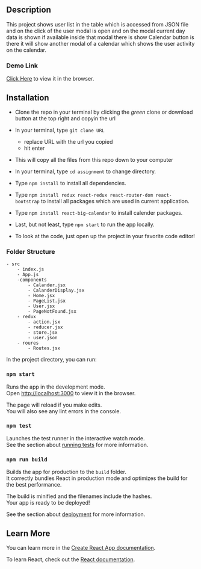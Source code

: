 ## Description

This project shows user list in the table which is accessed from JSON file and on the click of the user modal is open and on the modal current day data is shown if available inside that modal there is show Calendar button is there it will show another modal of a calendar which shows the user activity on the calendar.

### Demo Link

[Click Here](https://affectionate-bose-26b962.netlify.com/) to view it in the browser.

## Installation
- Clone the repo in your terminal by clicking the _green_ clone or download button at the top right and copyin the url
- In your terminal, type ```git clone URL```
  - replace URL with the url you copied
  - hit enter
- This will copy all the files from this repo down to your computer
- In your terminal, type ```cd assignment``` to change directory.
- Type ```npm install``` to install all dependencies.
- Type ```npm install redux react-redux react-router-dom react-bootstrap``` to install all packages which are used in current application.
- Type ```npm install react-big-calendar``` to install calender packages.
- Last, but not least, type ```npm start``` to run the app locally.

- To look at the code, just open up the project in your favorite code editor!

### Folder Structure

```
- src
    - index.js
    - App.js
    -components
        - Calander.jsx
        - CalanderDisplay.jsx
        - Home.jsx
        - PageList.jsx
        - User.jsx
        - PageNotFound.jsx
    - redux
        - action.jsx
        - reducer.jsx
        - store.jsx
        - user.json
    - roures
        - Routes.jsx

```

In the project directory, you can run:

### `npm start`

Runs the app in the development mode.<br />
Open [http://localhost:3000](http://localhost:3000) to view it in the browser.

The page will reload if you make edits.<br />
You will also see any lint errors in the console.

### `npm test`

Launches the test runner in the interactive watch mode.<br />
See the section about [running tests](https://facebook.github.io/create-react-app/docs/running-tests) for more information.

### `npm run build`

Builds the app for production to the `build` folder.<br />
It correctly bundles React in production mode and optimizes the build for the best performance.

The build is minified and the filenames include the hashes.<br />
Your app is ready to be deployed!

See the section about [deployment](https://facebook.github.io/create-react-app/docs/deployment) for more information.


## Learn More

You can learn more in the [Create React App documentation](https://facebook.github.io/create-react-app/docs/getting-started).

To learn React, check out the [React documentation](https://reactjs.org/).
